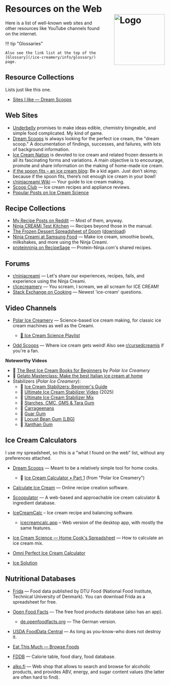 # Resources on the Web<img style="float: right; margin-left: 1.5em;" width=160 alt="Logo" src="/ice-creamery/info/logo-web.webp" />

Here is a list of well-known web sites and other resources like YouTube channels found on the internet.

!!! tip "Glossaries"

    Also see the link list at the top of the [Glossary](/ice-creamery/info/glossary/) page.

## Resource Collections
Lists just like this one.

- [Sites I like — Dream Scoops](https://www.dreamscoops.com/about-me/sites-i-like/)

## Web Sites

- [Underbelly](https://under-belly.org/category/ice-cream/) promises to make ideas edible, chemistry bingeable, and simple food complicated. My kind of game.
- [Dream Scoops](https://www.dreamscoops.com/home/) is always looking for the perfect ice cream, the "dream scoop." A documentation of findings, successes, and failures, with lots of background information.
- [Ice Cream Nation](https://www.icecreamnation.org/ice-cream-nation/) is devoted to ice cream and related frozen desserts in all its fascinating forms and variations. A main objective is to encourage, promote and share information on the making of home-made ice cream.
- [if the spoon fits – an ice cream blog](https://ifthespoonfits.com/): Be a kid again. Just don’t skimp; because if the spoon fits, there’s not enough ice cream in your bowl!
- [r/ninjacreami Wiki](https://www.reddit.com/r/ninjacreami/wiki/index/) — Your guide to ice cream making.
- [Scoop Club](https://www.scoopclub.com.au/) — Ice cream recipes and appliance reviews.
- [Popular Posts on Ice Cream Science](https://www.icecreamscience.com/popular-posts)

## Recipe Collections

- [My Recipe Posts on Reddit](https://www.reddit.com/search/?q=author%3Aj_hermann+cream) — Most of them, anyway.
- [Ninja CREAMi Test Kitchen](https://ninjatestkitchen.com/collection/ninja-creami-creations/) — Recipes beyond those in the manual.
- [The Frozen Dessert Spreadsheet of Doom](https://docs.google.com/spreadsheets/d/1fKilMlLa5IFT_kN1hVjlRWHdJ2v2NX5uGIxxYqJA_pQ/edit?usp=sharing) ([download](https://docs.google.com/spreadsheets/d/e/2PACX-1vRZdPU8V-8mM_KfvP5zElajPmhv-VhDe3q5phOGkhz3oYtbALSDIDKs_gW73vdP3EGkVBmq1dxITTsg/pub?output=xlsx))
- [Ninja Creami at Samsung Food](https://s.samsungfood.com/eWWyY) — Make ice cream, smoothie bowls, milkshakes, and more using the Ninja Creami.
- [proteinninja on RecipeSage](https://recipesage.com/#/people/@proteinninja) — Protein-Ninja.com's shared recipes.

## Forums

- [r/ninjacreami](https://www.reddit.com/r/ninjacreami/) — Let's share our experiences, recipes, fails, and experience using the Ninja Creami.
- [r/icecreamery](https://www.reddit.com/r/icecreamery/) — You scream, I scream, we all scream for ICE CREAM!
- [Stack Exchange on Cooking](https://cooking.stackexchange.com/questions/tagged/ice-cream) — Newest 'ice-cream' questions.

## Video Channels

- [Polar Ice Creamery](https://www.youtube.com/c/PolarIceCreamery) — Science-based ice cream making, for classic ice cream machines as well as the Creami.

   - [🧪 Ice Cream Science Playlist](https://youtube.com/playlist?list=PLQC4zsI_2FcHwB7kBla7tKcZ4o_NecSC6)

- [Odd Scoops](https://www.youtube.com/@OddScoops) — Where ice cream gets weird! Also see [r/cursedcreamis](https://www.reddit.com/r/cursedcreamis/) if you're a fan.

**Noteworthy Videos**

- 🎦 [The Best Ice Cream Books for Beginners](https://www.youtube.com/watch?v=OCewlsUmKKU) by *Polar Ice Creamery*
- 🎦 [Gelato Masterclass: Make the best Italian ice cream at home](https://www.youtube.com/watch?v=eH1wuQg4h4Y)
-   Stabilizers (*Polar Ice Creamery*):
    - 🎦 [Ice Cream Stabilizers: Beginner's Guide](https://www.youtube.com/watch?v=GyTIS0ic3Qs)
    - 🎦 [Ultimate Ice Cream Stabilizer Video](https://www.youtube.com/watch?v=p0Xbfl2KGWg) (2025)
    - 🎦 [Ultimate Ice Cream Stabilizer Mix](https://www.youtube.com/watch?v=DDsdwJi3D_A)
    - 🎦 [Starches, CMC, GMS & Tara Gum](https://www.youtube.com/watch?v=Z-dyM5j9tQs)
    - 🎦 [Carrageenans](https://www.youtube.com/watch?v=LSecSAu7xWI)
    - 🎦 [Guar Gum](https://www.youtube.com/watch?v=KrvLeh8tr-E)
    - 🎦 [Locust Bean Gum (LBG)](https://www.youtube.com/watch?v=SKg_3PGxlww)
    - 🎦 [Xanthan Gum](https://www.youtube.com/watch?v=H2dHQtIhY88)

## Ice Cream Calculators
I use my spreadsheet, so this is a "what I found on the web" list, without any preferences attached.

- [Dream Scoops](https://www.dreamscoops.com/ice-cream-science/ice-cream-calculator/) — Meant to be a relatively simple tool for home cooks.

    - 🎦 [Ice Cream Calculator • Part 1](https://www.youtube.com/watch?v=yx9QH_BMW2Q) (from "Polar Ice Creamery")

- [Calculate Ice Cream](https://calculateicecream.com/) — Online recipe creation software.
- [Scoopulator](https://www.scoopulator.app/calc) — A web-based and approachable ice cream calculator & ingredient database.
- [IceCreamCalc](https://icecreamcalc.com/) – Ice cream recipe and balancing software.

    - [icecreamcalc.app](https://www.icecreamcalc.app/) – Web version of the desktop app, with mostly the same features.

- [Ice Cream Science — Home Cook's Spreadsheet](https://www.icecreamscience.com/blog/calculate-ice-cream-mix) — How to calculate an ice cream mix.
- [Omni Perfect Ice Cream Calculator](https://www.omnicalculator.com/food/ice-cream)
- [Ice Solution](https://icesolution.app/)

## Nutritional Databases

- [Frida](https://frida.fooddata.dk/?lang=en) — Food data published by DTU Food (National Food Institute, Technical University of Denmark). You can download Frida as a spreadsheet for free.
- [Open Food Facts](https://world.openfoodfacts.org/discover) — The free food products database (also has an app).

    - [de.openfoodfacts.org](https://de.openfoodfacts.org/) — The German version.

- [USDA FoodData Central](https://fdc.nal.usda.gov/) — As long as you-know-who does not destroy it.
- [Eat This Much — Browse Foods](https://www.eatthismuch.com/food/browse)
- [FDDB](https://fddb.info/db/en/index.html) — Calorie table, food diary, food database.
- [alko.fi](https://www.alko.fi/en/food-and-drinks) — Web shop that allows to search and browse for alcoholic products, and provides ABV, energy, and sugar content values (the latter are often hard to find).
